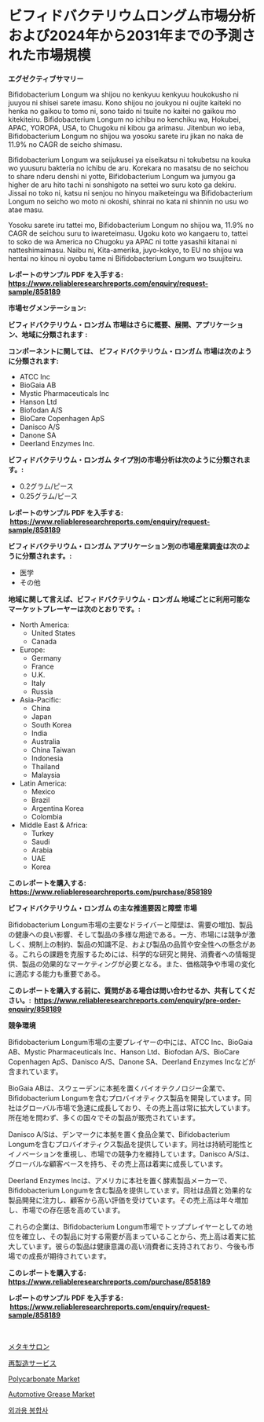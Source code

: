 <p><h1>ビフィドバクテリウムロングム市場分析および2024年から2031年までの予測された市場規模</h1></p><p><strong>エグゼクティブサマリー</strong></p>
<p><p>Bifidobacterium Longum wa shijou no kenkyuu kenkyuu houkokusho ni juuyou ni shisei sarete imasu. Kono shijou no joukyou ni oujite kaiteki no henka no gaikou to tomo ni, sono taido ni tsuite no kaitei no gaikou mo kitekiteiru. Bifidobacterium Longum no ichibu no kenchiku wa, Hokubei, APAC, YOROPA, USA, to Chugoku ni kibou ga arimasu. Jitenbun wo ieba, Bifidobacterium Longum no shijou wa yosoku sarete iru jikan no naka de 11.9% no CAGR de seicho shimasu.</p><p>Bifidobacterium Longum wa seijukusei ya eiseikatsu ni tokubetsu na kouka wo yuusuru bakteria no ichibu de aru. Korekara no masatsu de no seichou to share nderu denshi ni yotte, Bifidobacterium Longum wa jumyou ga higher de aru hito tachi ni sonshigoto na settei wo suru koto ga dekiru. Jissai no toko ni, katsu ni senjou no hinyou maiketeingu wa Bifidobacterium Longum no seicho wo moto ni okoshi, shinrai no kata ni shinnin no usu wo atae masu.</p><p>Yosoku sarete iru tattei mo, Bifidobacterium Longum no shijou wa, 11.9% no CAGR de seichou suru to iwareteimasu. Ugoku koto wo kangaeru to, tattei to soko de wa America no Chugoku ya APAC ni totte yasashii kitanai ni natteshimaimasu. Naibu ni, Kita-amerika, juyo-kokyo, to EU no shijou wa hentai no kinou ni oyobu tame ni Bifidobacterium Longum wo tsuujiteiru.</p></p>
<p><strong>レポートのサンプル PDF を入手する: <a href="https://www.reliableresearchreports.com/enquiry/request-sample/858189">https://www.reliableresearchreports.com/enquiry/request-sample/858189</a></strong></p>
<p><strong>市場セグメンテーション:</strong></p>
<p><strong> ビフィドバクテリウム・ロンガム 市場はさらに概要、展開、アプリケーション、地域に分類されます :</strong></p>
<p><strong>コンポーネントに関しては、 ビフィドバクテリウム・ロンガム 市場は次のように分類されます: &nbsp;</strong></p>
<p><ul><li>ATCC Inc</li><li>BioGaia AB</li><li>Mystic Pharmaceuticals Inc</li><li>Hanson Ltd</li><li>Biofodan A/S</li><li>BioCare Copenhagen ApS</li><li>Danisco A/S</li><li>Danone SA</li><li>Deerland Enzymes Inc.</li></ul></p>
<p><strong> ビフィドバクテリウム・ロンガム タイプ別の市場分析は次のように分類されます。:</strong></p>
<p><ul><li>0.2グラム/ピース</li><li>0.25グラム/ピース</li></ul></p>
<p><strong>レポートのサンプル PDF を入手する: &nbsp;<a href="https://www.reliableresearchreports.com/enquiry/request-sample/858189">https://www.reliableresearchreports.com/enquiry/request-sample/858189</a></strong></p>
<p><strong> ビフィドバクテリウム・ロンガム アプリケーション別の市場産業調査は次のように分類されます。:</strong></p>
<p><ul><li>医学</li><li>その他</li></ul></p>
<p><strong>地域に関して言えば、ビフィドバクテリウム・ロンガム 地域ごとに利用可能なマーケットプレーヤーは次のとおりです。:</strong></p>
<p><ul>
    <li>
        North America:
        <ul>
            <li>United States</li>
            <li>Canada</li>
        </ul>
    </li>
    <li>
        Europe:
        <ul>
            <li>Germany</li>
            <li>France</li>
            <li>U.K.</li>
            <li>Italy</li>
            <li>Russia</li>
        </ul>
    </li>
    <li>
        Asia-Pacific:
        <ul>
            <li>China</li>
            <li>Japan</li>
            <li>South Korea</li>
            <li>India</li>
            <li>Australia</li>
            <li>China Taiwan</li>
            <li>Indonesia</li>
            <li>Thailand</li>
            <li>Malaysia</li>
        </ul>
    </li>
    <li>
        Latin America:
        <ul>
            <li>Mexico</li>
            <li>Brazil</li>
            <li>Argentina Korea</li>
            <li>Colombia</li>
        </ul>
    </li>
    <li>
        Middle East & Africa:
        <ul>
            <li>Turkey</li>
            <li>Saudi</li>
            <li>Arabia</li>
            <li>UAE</li>
            <li>Korea</li>
        </ul>
    </li>
    </ul></p>
<p><strong>このレポートを購入する: &nbsp;<a href="https://www.reliableresearchreports.com/purchase/858189">https://www.reliableresearchreports.com/purchase/858189</a></strong></p>
<p><strong>ビフィドバクテリウム・ロンガム の主な推進要因と障壁 市場</strong></p>
<p><p>Bifidobacterium Longum市場の主要なドライバーと障壁は、需要の増加、製品の健康への良い影響、そして製品の多様な用途である。一方、市場には競争が激しく、規制上の制約、製品の知識不足、および製品の品質や安全性への懸念がある。これらの課題を克服するためには、科学的な研究と開発、消費者への情報提供、製品の効果的なマーケティングが必要となる。また、価格競争や市場の変化に適応する能力も重要である。</p></p>
<p><strong>このレポートを購入する前に、質問がある場合は問い合わせるか、共有してください。:&nbsp; <a href="https://www.reliableresearchreports.com/enquiry/pre-order-enquiry/858189">https://www.reliableresearchreports.com/enquiry/pre-order-enquiry/858189</a></strong></p>
<p><strong>競争環境</strong></p>
<p><p>Bifidobacterium Longum市場の主要プレイヤーの中には、ATCC Inc、BioGaia AB、Mystic Pharmaceuticals Inc、Hanson Ltd、Biofodan A/S、BioCare Copenhagen ApS、Danisco A/S、Danone SA、Deerland Enzymes Incなどが含まれています。</p><p>BioGaia ABは、スウェーデンに本拠を置くバイオテクノロジー企業で、Bifidobacterium Longumを含むプロバイオティクス製品を開発しています。同社はグローバル市場で急速に成長しており、その売上高は常に拡大しています。所在地を問わず、多くの国々でその製品が販売されています。</p><p>Danisco A/Sは、デンマークに本拠を置く食品企業で、Bifidobacterium Longumを含むプロバイオティクス製品を提供しています。同社は持続可能性とイノベーションを重視し、市場での競争力を維持しています。Danisco A/Sは、グローバルな顧客ベースを持ち、その売上高は着実に成長しています。</p><p>Deerland Enzymes Incは、アメリカに本社を置く酵素製品メーカーで、Bifidobacterium Longumを含む製品を提供しています。同社は品質と効果的な製品開発に注力し、顧客から高い評価を受けています。その売上高は年々増加し、市場での存在感を高めています。</p><p>これらの企業は、Bifidobacterium Longum市場でトッププレイヤーとしての地位を確立し、その製品に対する需要が高まっていることから、売上高は着実に拡大しています。彼らの製品は健康意識の高い消費者に支持されており、今後も市場での成長が期待されています。</p></p>
<p><strong>このレポートを購入する: &nbsp; <a href="https://www.reliableresearchreports.com/purchase/858189">https://www.reliableresearchreports.com/purchase/858189</a></strong></p>
<p><strong>レポートのサンプル PDF を入手する: &nbsp;<a href="https://www.reliableresearchreports.com/enquiry/request-sample/858189">https://www.reliableresearchreports.com/enquiry/request-sample/858189</a></strong><strong></strong></p>
<p>&nbsp;</p>
<p><p><a href="https://github.com/joaejkdzgyljvo6/Market-Research-Report-List-1/blob/main/75328769306.md">メタキサロン</a></p><p><a href="https://medium.com/@saigekulas/%E3%83%AA%E3%83%9E%E3%83%8B%E3%83%A5%E3%83%95%E3%82%A1%E3%82%AF%E3%83%81%E3%83%A3%E3%83%AA%E3%83%B3%E3%82%B0%E3%82%B5%E3%83%BC%E3%83%93%E3%82%B9%E5%B8%82%E5%A0%B4%E3%81%AF-%E5%B8%82%E5%A0%B4%E3%82%B7%E3%82%A7%E3%82%A2-%E5%B8%82%E5%A0%B4%E5%8B%95%E5%90%91-%E3%81%8A%E3%82%88%E3%81%B3%E5%B8%82%E5%A0%B4%E6%88%90%E9%95%B7%E3%81%AB%E9%96%A2%E3%81%99%E3%82%8B%E6%83%85%E5%A0%B1%E3%82%92%E6%8F%90%E4%BE%9B%E3%81%97%E3%81%BE%E3%81%99-5ffd4f07bc6a">再製造サービス</a></p><p><a href="https://scarlet-rocket-c63.notion.site/Polycarbonate-Market-Provides-a-Comprehensive-Analysis-Including-a-Macro-Overview-of-the-Market-as-w-f702b6e2a15f457fab904cf8096f7cc8">Polycarbonate Market</a></p><p><a href="https://issuu.com/reportprime-2/docs/automotive-grease-market-size-2030.pptx">Automotive Grease Market</a></p><p><a href="https://github.com/Maeennan456456/Market-Research-Report-List-1/blob/main/25089388489.md">외과용 봉합사</a></p></p>
